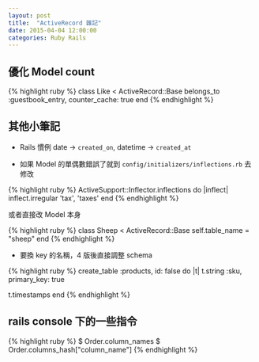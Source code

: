 ```yaml
---
layout: post
title:  "ActiveRecord 雜記"
date: 2015-04-04 12:00:00
categories: Ruby Rails
---
```


## 優化 Model count

{% highlight ruby %}
class Like < ActiveRecord::Base
  belongs_to :guestbook_entry, counter_cache: true
end
{% endhighlight %}

## 其他小筆記
* Rails 慣例 date -> `created_on`, datetime -> `created_at`

* 如果 Model 的單偶數錯誤了就到 `config/initializers/inflections.rb` 去修改

{% highlight ruby %}
ActiveSupport::Inflector.inflections do |inflect| 
  inflect.irregular 'tax', 'taxes'
end
{% endhighlight %}

或者直接改 Model 本身

{% highlight ruby %}
class Sheep < ActiveRecord::Base 
  self.table_name = "sheep"
end
{% endhighlight %}

* 要換 key 的名稱，4 版後直接調整 schema

{% highlight ruby %}
create_table :products, id: false do |t|
  t.string :sku, primary_key: true

  t.timestamps
end
{% endhighlight %}

## rails console 下的一些指令

{% highlight ruby %}
$ Order.column_names
$ Order.columns_hash["column_name"]
{% endhighlight %}